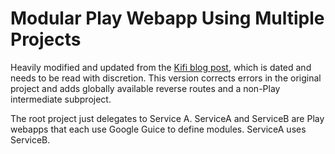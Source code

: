 # Modular Play Webapp Using Multiple Projects

Heavily modified and updated from the
[Kifi blog post](http://eng.42go.com/multi-project-deployment-in-play-framework),
which is dated and needs to be read with discretion.
This version corrects errors in the original project and adds globally available reverse routes and a non-Play intermediate subproject.

The root project just delegates to Service A. ServiceA and ServiceB are Play webapps that each use Google Guice to define modules. ServiceA uses ServiceB.
